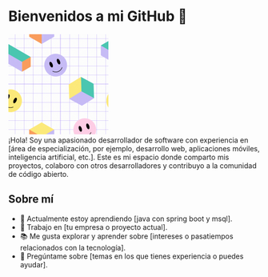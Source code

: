 # Bienvenidos a mi GitHub 👋

 <div aling="center;">
  <img src="https://github.com/mayhrina30/mayhrina30/raw/main/Foto%20de%20Perfil%20de%20LinkedIn%20Programador%20Geometrica%20Blanca%20Amarilla.gif" alt="GIF Animado" style="width: 200px; height: auto;">
</div>
¡Hola! Soy  una apasionado desarrollador de software con experiencia en [área de especialización, por ejemplo, desarrollo web, aplicaciones móviles, inteligencia artificial, etc.]. Este es mi espacio donde comparto mis proyectos, colaboro con otros desarrolladores y contribuyo a la comunidad de código abierto.



## Sobre mí

- 🌱 Actualmente estoy aprendiendo [java con spring boot y msql].
- 💼 Trabajo en [tu empresa o proyecto actual].
- 📚 Me gusta explorar y aprender sobre [intereses o pasatiempos relacionados con la tecnología].
- 💬 Pregúntame sobre [temas en los que tienes experiencia o puedes ayudar].






